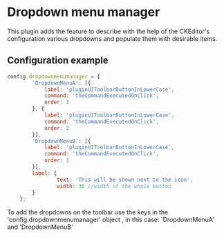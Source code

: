 # Dropdown menu manager

This plugin adds the feature to describe with the help of the   CKEditor's configuration various dropdowns and populate them with desirable items.

## Configuration example

```javascript
config.dropdownmenumanager = {
        'DropdownMenuA': [{
            label: 'pluginUIToolbarButtonInLowerCase',
            command: 'theCommandExecutedOnClick',
            order: 1
        }, {
            label: 'pluginUIToolbarButtonInLowerCase',
            command: 'theCommandExecutedOnClick',
            order: 2
        }],
        'DropdownMenuB': [{
            label: 'pluginUIToolbarButtonInLowerCase',
            command: 'theCommandExecutedOnClick',
            order: 1
        }],
        label: {
                text: 'This will be shown next to the icon',
                width: 30 //width of the whole button
        }
    };
```

To add the dropdowns on the toolbar use the keys in the 'config.dropdownmenumanager' object , in this case:
'DropdownMenuA' and 'DropdownMenuB'
